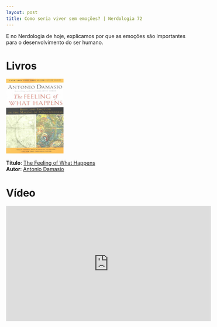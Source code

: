 ```yaml
---
layout: post
title: Como seria viver sem emoções? | Nerdologia 72
---
```


E no Nerdologia de hoje, explicamos por que as emoções são importantes para o desenvolvimento do ser humano.

Livros
=====

![The Feeling of What Happens](../images/the-feelings-of-what-happens.jpeg)

**Título**: [The Feeling of What Happens](http://www.amazon.com/The-Feeling-What-Happens-Consciousness/dp/0156010755)<br>
**Autor**: [Antonio Damasio](https://dornsife.usc.edu/cf/faculty-and-staff/faculty.cfm?pid=1008328)

Vídeo
=====

<iframe width="560" height="315" src="https://www.youtube.com/embed/PO7GZ1DsPpo" frameborder="0" allowfullscreen></iframe>

